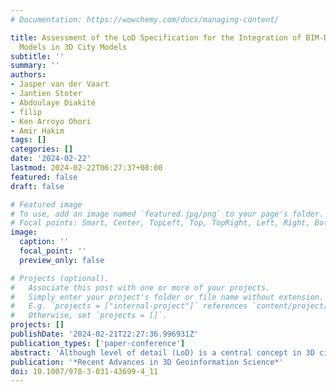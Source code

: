 ```yaml
---
# Documentation: https://wowchemy.com/docs/managing-content/

title: Assessment of the LoD Specification for the Integration of BIM-Derived Building
  Models in 3D City Models
subtitle: ''
summary: ''
authors:
- Jasper van der Vaart
- Jantien Stoter
- Abdoulaye Diakité
- filip
- Ken Arroyo Ohori
- Amir Hakim
tags: []
categories: []
date: '2024-02-22'
lastmod: 2024-02-22T06:27:37+08:00
featured: false
draft: false

# Featured image
# To use, add an image named `featured.jpg/png` to your page's folder.
# Focal points: Smart, Center, TopLeft, Top, TopRight, Left, Right, BottomLeft, Bottom, BottomRight.
image:
  caption: ''
  focal_point: ''
  preview_only: false

# Projects (optional).
#   Associate this post with one or more of your projects.
#   Simply enter your project's folder or file name without extension.
#   E.g. `projects = ["internal-project"]` references `content/project/deep-learning/index.md`.
#   Otherwise, set `projects = []`.
projects: []
publishDate: '2024-02-21T22:27:36.996931Z'
publication_types: ['paper-conference']
abstract: 'Although level of detail (LoD) is a central concept in 3D city modelling, specifying different LoDs in an unambiguous manner is not straightforward. To resolve this, a set of frameworks have been developed. This paper evaluates the suitability of the LoD framework of (Biljecki et al. 2016) for 3D building models that have been generated directly from BIM models. The output of two BIM shell extractors are tested on how well they can be defined by the framework. It was found that although BIM-derived models can be specified by the framework to a certain degree, the framework is not fully capable to also specify lower quality models and to support all the output that may come from BIM shell extractors. This can be resolved by either addressing issues in the shell extractors’ output or in the framework itself. The results of this research can be used to improve the LoD framework and to adjust the shell extractors output to better comply with unambiguous definitions of building models at different LoDs and could be a first step to standardise the conversion of BIM models at different LoDs to be used in urban applications.'
publication: '*Recent Advances in 3D Geoinformation Science*'
doi: 10.1007/978-3-031-43699-4_11
---
```

